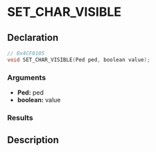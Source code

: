 # SET_CHAR_VISIBLE

## Declaration
```cpp
// 0x4CF0105
void SET_CHAR_VISIBLE(Ped ped, boolean value);
```

### Arguments
- **Ped:** ped
- **boolean:** value

### Results

## Description
